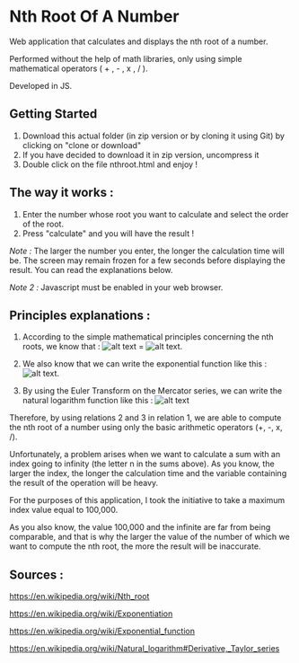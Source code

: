 # Nth Root Of A Number

Web application that calculates and displays the nth root of a number.

Performed without the help of math libraries, only using simple mathematical operators ( + , - , x , / ).

Developed in JS.

## Getting Started

1. Download this actual folder (in zip version or by cloning it using Git) by clicking on "clone or download"
2. If you have decided to download it in zip version, uncompress it
3. Double click on the file nthroot.html and enjoy !

## The way it works : 

1. Enter the number whose root you want to calculate and select the order of the root. 
2. Press "calculate" and you will have the result !

*Note :* The larger the number you enter, the longer the calculation time will be. The screen may remain frozen for a few seconds before displaying the result. You can read the explanations below. 

*Note 2 :* Javascript must be enabled in your web browser.

## Principles explanations :

1. According to the simple mathematical principles concerning the nth roots, we know that :  ![alt text](https://wikimedia.org/api/rest_v1/media/math/render/svg/d7873203eb76042fcd24056c553de8c86054a2df)
 =  ![alt text](https://wikimedia.org/api/rest_v1/media/math/render/svg/828ecec40be966aa3a03d8d16b7c8e7108402132).

2. We also know that we can write the exponential function like this : ![alt text](https://wikimedia.org/api/rest_v1/media/math/render/svg/b8cc06279d975eddb1d5e3b82f3409537827b3d3).

3. By using the Euler Transform on the Mercator series, we can write the natural logarithm function like this : ![alt text](https://wikimedia.org/api/rest_v1/media/math/render/svg/f4c77cbd34fe687bef51732083c84fc2202bf3e8)



Therefore, by using relations 2 and 3 in relation 1, we are able to compute the nth root of a number using only the basic arithmetic operators (+, -, x, /). 

Unfortunately, a problem arises when we want to calculate a sum with an index going to infinity (the letter n in the sums above). As you know, the larger the index, the longer the calculation time and the variable containing the result of the operation will be heavy. 

For the purposes of this application, I took the initiative to take a maximum index value equal to 100,000. 

As you also know, the value 100,000 and the infinite are far from being comparable, and that is why the larger the value of the number of which we want to compute the nth root, the more the result will be inaccurate.

## Sources : 

https://en.wikipedia.org/wiki/Nth_root

https://en.wikipedia.org/wiki/Exponentiation

https://en.wikipedia.org/wiki/Exponential_function

https://en.wikipedia.org/wiki/Natural_logarithm#Derivative,_Taylor_series
